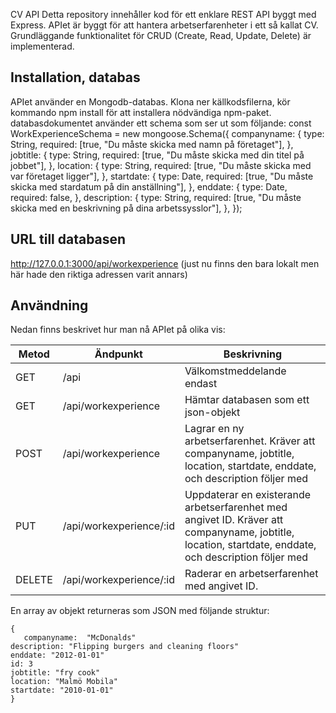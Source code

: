 CV API
Detta repository innehåller kod för ett enklare REST API byggt med Express. APIet är byggt för att hantera arbetserfarenheter i ett så kallat CV. 
Grundläggande funktionalitet för CRUD (Create, Read, Update, Delete) är implementerad.

## Installation, databas
APIet använder en Mongodb-databas.
Klona ner källkodsfilerna, kör kommando npm install för att installera nödvändiga npm-paket.  
databasdokumentet använder ett schema som ser ut som följande:
const WorkExperienceSchema = new mongoose.Schema({
    companyname: {
        type: String,
        required: [true, "Du måste skicka med namn på företaget"],
    },
    jobtitle: {
        type: String,
        required: [true, "Du måste skicka med din titel på jobbet"],
    },
    location: {
        type: String,
        required: [true, "Du måste skicka med var företaget ligger"],
    },
    startdate: {
        type: Date,
        required: [true, "Du måste skicka med stardatum på din anställning"],
    },
    enddate: {
        type: Date,
        required: false,
    },
    description: {
        type: String,
        required: [true, "Du måste skicka med en beskrivning på dina arbetssysslor"],
    },
});

## URL till databasen

http://127.0.0.1:3000/api/workexperience (just nu finns den bara lokalt men här hade den riktiga adressen varit annars)


## Användning
Nedan finns beskrivet hur man nå APIet på olika vis:

|Metod  |Ändpunkt     |Beskrivning                                                                           |
|-------|-------------|--------------------------------------------------------------------------------------|
|GET    |/api         |Välkomstmeddelande endast                                                             |
|GET    |/api/workexperience| Hämtar databasen som ett json-objekt                                             |
|POST   |/api/workexperience|Lagrar en ny arbetserfarenhet. Kräver att companyname, jobtitle, location, startdate, enddate, och description följer med     |
|PUT    |/api/workexperience/:id |Uppdaterar en existerande arbetserfarenhet med angivet ID. Kräver att companyname, jobtitle, location, startdate, enddate, och description följer med|
|DELETE |/api/workexperience/:id |Raderar en arbetserfarenhet med angivet ID.                                                       |

En array av objekt returneras som JSON med följande struktur:
```
{
   companyname:  "McDonalds"
description: "Flipping burgers and cleaning floors"
enddate: "2012-01-01"
id: 3
jobtitle: "fry cook"
location: "Malmö Mobila"
startdate: "2010-01-01"
}
```
